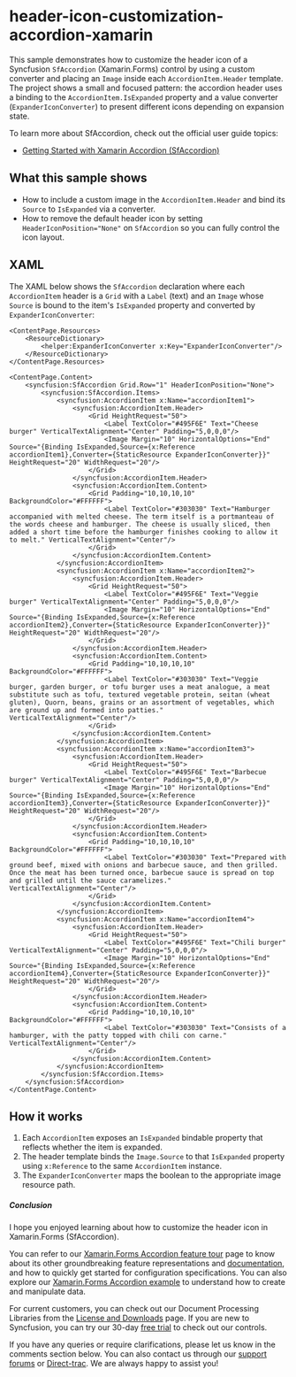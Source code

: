 # header-icon-customization-accordion-xamarin

This sample demonstrates how to customize the header icon of a Syncfusion `SfAccordion` (Xamarin.Forms) control by using a custom converter and placing an `Image` inside each `AccordionItem.Header` template. The project shows a small and focused pattern: the accordion header uses a binding to the `AccordionItem.IsExpanded` property and a value converter (`ExpanderIconConverter`) to present different icons depending on expansion state.

To learn more about SfAccordion, check out the official user guide topics:

- [Getting Started with Xamarin Accordion (SfAccordion)](https://help.syncfusion.com/xamarin/accordion/getting-started)


## What this sample shows

- How to include a custom image in the `AccordionItem.Header` and bind its `Source` to `IsExpanded` via a converter.
- How to remove the default header icon by setting `HeaderIconPosition="None"` on `SfAccordion` so you can fully control the icon layout.

## XAML 

The XAML below shows the `SfAccordion` declaration where each `AccordionItem` header is a `Grid` with a `Label` (text) and an `Image` whose `Source` is bound to the item's `IsExpanded` property and converted by `ExpanderIconConverter`:

```
<ContentPage.Resources>
    <ResourceDictionary>
        <helper:ExpanderIconConverter x:Key="ExpanderIconConverter"/>
    </ResourceDictionary>
</ContentPage.Resources>

<ContentPage.Content>
    <syncfusion:SfAccordion Grid.Row="1" HeaderIconPosition="None">
        <syncfusion:SfAccordion.Items>
            <syncfusion:AccordionItem x:Name="accordionItem1">
                <syncfusion:AccordionItem.Header>
                    <Grid HeightRequest="50">
                        <Label TextColor="#495F6E" Text="Cheese burger" VerticalTextAlignment="Center" Padding="5,0,0,0"/>
                        <Image Margin="10" HorizontalOptions="End" Source="{Binding IsExpanded,Source={x:Reference accordionItem1},Converter={StaticResource ExpanderIconConverter}}" HeightRequest="20" WidthRequest="20"/>
                    </Grid>
                </syncfusion:AccordionItem.Header>
                <syncfusion:AccordionItem.Content>
                    <Grid Padding="10,10,10,10" BackgroundColor="#FFFFFF">
                        <Label TextColor="#303030" Text="Hamburger accompanied with melted cheese. The term itself is a portmanteau of the words cheese and hamburger. The cheese is usually sliced, then added a short time before the hamburger finishes cooking to allow it to melt." VerticalTextAlignment="Center"/>
                    </Grid>
                </syncfusion:AccordionItem.Content>
            </syncfusion:AccordionItem>
            <syncfusion:AccordionItem x:Name="accordionItem2">
                <syncfusion:AccordionItem.Header>
                    <Grid HeightRequest="50">
                        <Label TextColor="#495F6E" Text="Veggie burger" VerticalTextAlignment="Center" Padding="5,0,0,0"/>
                        <Image Margin="10" HorizontalOptions="End" Source="{Binding IsExpanded,Source={x:Reference accordionItem2},Converter={StaticResource ExpanderIconConverter}}" HeightRequest="20" WidthRequest="20"/>
                    </Grid>
                </syncfusion:AccordionItem.Header>
                <syncfusion:AccordionItem.Content>
                    <Grid Padding="10,10,10,10" BackgroundColor="#FFFFFF">
                        <Label TextColor="#303030" Text="Veggie burger, garden burger, or tofu burger uses a meat analogue, a meat substitute such as tofu, textured vegetable protein, seitan (wheat gluten), Quorn, beans, grains or an assortment of vegetables, which are ground up and formed into patties." VerticalTextAlignment="Center"/>
                    </Grid>
                </syncfusion:AccordionItem.Content>
            </syncfusion:AccordionItem>
            <syncfusion:AccordionItem x:Name="accordionItem3">
                <syncfusion:AccordionItem.Header>
                    <Grid HeightRequest="50">
                        <Label TextColor="#495F6E" Text="Barbecue burger" VerticalTextAlignment="Center" Padding="5,0,0,0"/>
                        <Image Margin="10" HorizontalOptions="End" Source="{Binding IsExpanded,Source={x:Reference accordionItem3},Converter={StaticResource ExpanderIconConverter}}" HeightRequest="20" WidthRequest="20"/>
                    </Grid>
                </syncfusion:AccordionItem.Header>
                <syncfusion:AccordionItem.Content>
                    <Grid Padding="10,10,10,10" BackgroundColor="#FFFFFF">
                        <Label TextColor="#303030" Text="Prepared with ground beef, mixed with onions and barbecue sauce, and then grilled. Once the meat has been turned once, barbecue sauce is spread on top and grilled until the sauce caramelizes." VerticalTextAlignment="Center"/>
                    </Grid>
                </syncfusion:AccordionItem.Content>
            </syncfusion:AccordionItem>
            <syncfusion:AccordionItem x:Name="accordionItem4">
                <syncfusion:AccordionItem.Header>
                    <Grid HeightRequest="50">
                        <Label TextColor="#495F6E" Text="Chili burger" VerticalTextAlignment="Center" Padding="5,0,0,0"/>
                        <Image Margin="10" HorizontalOptions="End" Source="{Binding IsExpanded,Source={x:Reference accordionItem4},Converter={StaticResource ExpanderIconConverter}}" HeightRequest="20" WidthRequest="20"/>
                    </Grid>
                </syncfusion:AccordionItem.Header>
                <syncfusion:AccordionItem.Content>
                    <Grid Padding="10,10,10,10" BackgroundColor="#FFFFFF">
                        <Label TextColor="#303030" Text="Consists of a hamburger, with the patty topped with chili con carne." VerticalTextAlignment="Center"/>
                    </Grid>
                </syncfusion:AccordionItem.Content>
            </syncfusion:AccordionItem>
        </syncfusion:SfAccordion.Items>
    </syncfusion:SfAccordion>
</ContentPage.Content>
```

## How it works

1. Each `AccordionItem` exposes an `IsExpanded` bindable property that reflects whether the item is expanded.
2. The header template binds the `Image.Source` to that `IsExpanded` property using `x:Reference` to the same `AccordionItem` instance.
3. The `ExpanderIconConverter` maps the boolean to the appropriate image resource path.


##### Conclusion

I hope you enjoyed learning about how to customize the header icon in Xamarin.Forms (SfAccordion). 

You can refer to our  [Xamarin.Forms Accordion feature tour](https://www.syncfusion.com/xamarin-ui-controls/xamarin-accordion) page to know about its other groundbreaking feature representations and [documentation](https://help.syncfusion.com/xamarin/accordion/getting-started), and how to quickly get started for configuration specifications. You can also explore our [Xamarin.Forms Accordion example](https://www.syncfusion.com/demos/xamarin) to understand how to create and manipulate data.

For current customers, you can check out our Document Processing Libraries from the [License and Downloads](https://www.syncfusion.com/account/login) page. If you are new to Syncfusion, you can try our 30-day [free trial](https://www.syncfusion.com/downloads) to check out our controls.

If you have any queries or require clarifications, please let us know in the comments section below. You can also contact us through our [support forums](https://www.syncfusion.com/forums) or [Direct-trac](https://support.syncfusion.com/create). We are always happy to assist you!


